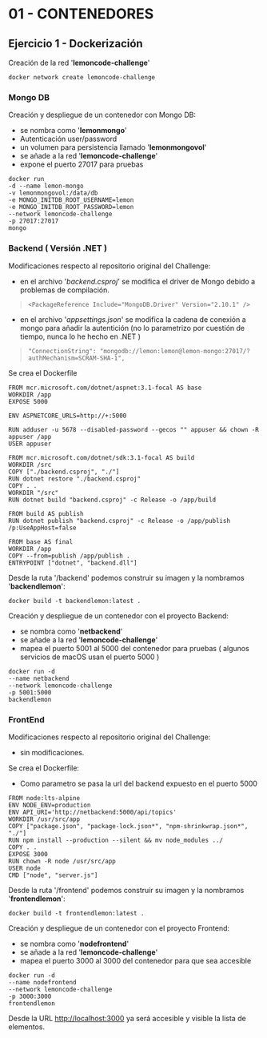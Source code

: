 # 01 - CONTENEDORES

## Ejercicio 1 - Dockerización

Creación de la red '**lemoncode-challenge**'

```
docker network create lemoncode-challenge    
````
### Mongo DB

Creación y despliegue de un contenedor con Mongo DB:
- se nombra como '**lemonmongo**'
- Autenticación user/password
- un volumen para persistencia llamado '**lemonmongovol**'
- se añade a la red '**lemoncode-challenge**'
- expone el puerto 27017 para pruebas

```
docker run 
-d --name lemon-mongo 
-v lemonmongovol:/data/db 
-e MONGO_INITDB_ROOT_USERNAME=lemon 
-e MONGO_INITDB_ROOT_PASSWORD=lemon 
--network lemoncode-challenge 
-p 27017:27017 
mongo 
````

### Backend ( Versión .NET )

Modificaciones respecto al repositorio original del Challenge:
- en el archivo '_backend.csproj_' se modifica el driver de Mongo debido a problemas de compilación.

>     <PackageReference Include="MongoDB.Driver" Version="2.10.1" />

- en el archivo '_appsettings.json_' se modifica la cadena de conexión a mongo para añadir la autentición (no lo parametrizo por cuestión de tiempo, nunca lo he hecho en .NET )
>     "ConnectionString": "mongodb://lemon:lemon@lemon-mongo:27017/?authMechanism=SCRAM-SHA-1",

Se crea el Dockerfile
````
FROM mcr.microsoft.com/dotnet/aspnet:3.1-focal AS base
WORKDIR /app
EXPOSE 5000

ENV ASPNETCORE_URLS=http://+:5000

RUN adduser -u 5678 --disabled-password --gecos "" appuser && chown -R appuser /app
USER appuser

FROM mcr.microsoft.com/dotnet/sdk:3.1-focal AS build
WORKDIR /src
COPY ["./backend.csproj", "./"]
RUN dotnet restore "./backend.csproj"
COPY . .
WORKDIR "/src"
RUN dotnet build "backend.csproj" -c Release -o /app/build

FROM build AS publish
RUN dotnet publish "backend.csproj" -c Release -o /app/publish /p:UseAppHost=false

FROM base AS final
WORKDIR /app
COPY --from=publish /app/publish .
ENTRYPOINT ["dotnet", "backend.dll"]
````

Desde la ruta '/backend' podemos construir su imagen y la nombramos '**backendlemon**':
````
docker build -t backendlemon:latest . 
````
Creación y despliegue de un contenedor con el proyecto Backend:
- se nombra como '**netbackend**'
- se añade a la red '**lemoncode-challenge**'
- mapea el puerto 5001 al 5000 del contenedor para pruebas ( algunos servicios de macOS usan el puerto 5000 )

````
docker run -d 
--name netbackend 
--network lemoncode-challenge 
-p 5001:5000 
backendlemon   
````

### FrontEnd 

Modificaciones respecto al repositorio original del Challenge:
- sin modificaciones.

Se crea el Dockerfile:
- Como parametro se pasa la url del backend expuesto en el puerto 5000
````
FROM node:lts-alpine
ENV NODE_ENV=production
ENV API_URI='http://netbackend:5000/api/topics'
WORKDIR /usr/src/app
COPY ["package.json", "package-lock.json*", "npm-shrinkwrap.json*", "./"]
RUN npm install --production --silent && mv node_modules ../
COPY . .
EXPOSE 3000
RUN chown -R node /usr/src/app
USER node
CMD ["node", "server.js"]
````

Desde la ruta '/frontend' podemos construir su imagen y la nombramos '**frontendlemon**':
````
docker build -t frontendlemon:latest . 
````

Creación y despliegue de un contenedor con el proyecto Frontend:
- se nombra como '**nodefrontend**'
- se añade a la red '**lemoncode-challenge**'
- mapea el puerto 3000 al 3000 del contenedor para que sea accesible 

````
docker run -d 
--name nodefrontend 
--network lemoncode-challenge 
-p 3000:3000 
frontendlemon
````

Desde la URL [http://localhost:3000](http://localhost:3000) ya será accesible y visible la lista de elementos.





